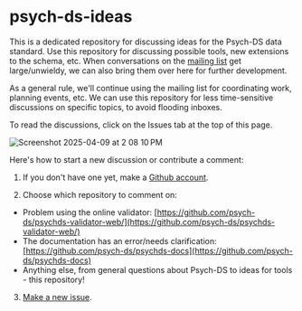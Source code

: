 # psych-ds-ideas

This is a dedicated repository for discussing ideas for the Psych-DS data standard.  Use this repository for discussing possible tools, new extensions to the schema, etc. When conversations on the [mailing list](https://groups.google.com/g/psych-data-standards) get large/unwieldy, we can also bring them over here for further development.

As a general rule, we'll continue using the mailing list for coordinating work, planning events, etc. We can use this repository for less time-sensitive discussions on specific topics, to avoid flooding inboxes.  

To read the discussions, click on the Issues tab at the top of this page. 

![Screenshot 2025-04-09 at 2 08 10 PM](https://github.com/user-attachments/assets/7f1a2b3f-5af4-4763-98ed-11e84f35d22d)

Here's how to start a new discussion or contribute a comment: 

1. If you don't have one yet, make a [Github account](https://docs.github.com/en/get-started/start-your-journey/creating-an-account-on-github).
   
2. Choose which repository to comment on:

* Problem using the online validator: [https://github.com/psych-ds/psychds-validator-web/](https://github.com/psych-ds/psychds-validator-web/)
* The documentation has an error/needs clarification: [https://github.com/psych-ds/psychds-docs](https://github.com/psych-ds/psychds-docs)
* Anything else, from general questions about Psych-DS to ideas for tools - this repository! 

3. [Make a new issue](https://docs.github.com/en/issues/tracking-your-work-with-issues/using-issues/creating-an-issue).
